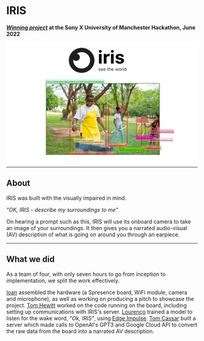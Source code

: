 
# IRIS

**[*Winning project*](https://developer.sony.com/posts/here-are-the-winning-projects-of-the-spresense-hackathon-at-the-university-of-manchester) at the Sony X University of Manchester Hackathon, June 2022**

![Image with IRIS logo, and computer tracking visuals overlayed on a person](https://github.com/tcassar/IRIS/blob/master/img/iris-cover-img.png)

---
## About

IRIS was built with the visually impaired in mind. 

*"OK, IRIS - describe my surroundings to me"*

On hearing a prompt such as this, IRIS will use its onboard camera to take an image of your surroundings. It then gives you a narrated audio-visual (AV) description of what is going on around you through an earpiece. 

---
## What we did

As a team of four, with only seven hours to go from inception to implementation, we split the work effectively.

[Ioan](https://www.linkedin.com/in/ioan-gwenter-4b351227b/) assembled the hardware (a Spresence board, WiFi module, camera and microphone), as well as working on producing a pitch to showcase the project. [Tom Hewitt](https://www.linkedin.com/in/tomdhewitt/) worked on the code running on the board, including setting up communications with IRIS's server. [Lourenço](https://www.linkedin.com/in/lourencofsilva/) trained a model to listen for the wake word, *"Ok, IRIS"*, using [Edge Impulse](https://edgeimpulse.com/). [Tom Cassar](https://www.linkedin.com/in/tom-cassar) built a server which made calls to OpenAI's GPT3 and Google Cloud API to convert the raw data from the board into a narrated AV description. 

